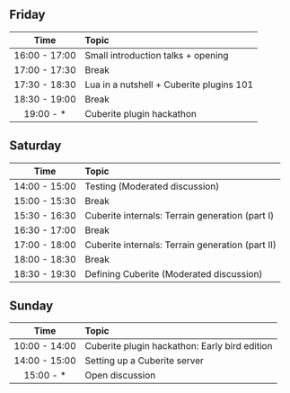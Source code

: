 ## Friday

|     Time      | Topic                                    |
|:-------------:|:-----------------------------------------|
| 16:00 - 17:00 | Small introduction talks + opening       |
| 17:00 - 17:30 | Break                                    |
| 17:30 - 18:30 | Lua in a nutshell + Cuberite plugins 101 |
| 18:30 - 19:00 | Break                                    |
|   19:00 - *   | Cuberite plugin hackathon                |


## Saturday

|     Time      | Topic                                            |
|:-------------:|:-------------------------------------------------|
| 14:00 - 15:00 | Testing (Moderated discussion)                   |
| 15:00 - 15:30 | Break                                            |
| 15:30 - 16:30 | Cuberite internals: Terrain generation (part I)  |
| 16:30 - 17:00 | Break                                            |
| 17:00 - 18:00 | Cuberite internals: Terrain generation (part II) |
| 18:00 - 18:30 | Break                                            |
| 18:30 - 19:30 | Defining Cuberite (Moderated discussion)         |


## Sunday

|     Time      | Topic                                         |
|:-------------:|:----------------------------------------------|
| 10:00 - 14:00 | Cuberite plugin hackathon: Early bird edition |
| 14:00 - 15:00 | Setting up a Cuberite server                  |
|   15:00 - *   | Open discussion                               |
